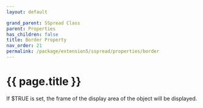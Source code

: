 ```yaml
---
layout: default

grand_parent: SSpread Class
parent: Properties
has_children: false
title: Border Property
nav_order: 21
permalink: /package/extension5/sspread/properties/border
---
```

# {{ page.title }}

If $TRUE is set, the frame of the display area of the object will be displayed.